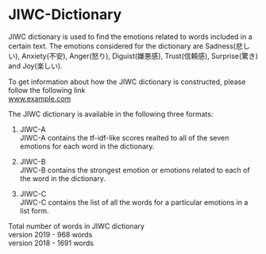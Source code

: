 # JIWC-Dictionary
JIWC dictionary is used to find the emotions related to words included in a certain text.
The emotions considered for the dictionary are Sadness(悲しい), Anxiety(不安), Anger(怒り), Diguist(嫌悪感), Trust(信頼感), Surprise(驚き) and Joy(楽しい).

To get information about how the JIWC dictionary is constructed, please follow the following link\
www.example.com


The JIWC dictionary is available in the following three formats:
1. JIWC-A\
JIWC-A contains the tf-idf-like scores realted to all of the seven emotions for each word in the dictionary.

2. JIWC-B\
JIWC-B contains the strongest emotion or emotions related to each of the word in the dictionary.

3. JIWC-C\
JIWC-C contains the list of all the words for a particular emotions in a list form.


Total number of words in JIWC dictionary\
version 2019 - 968 words\
version 2018 - 1691 words
